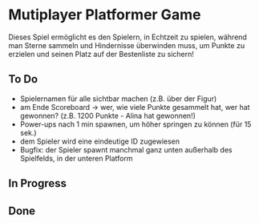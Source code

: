 # Mutiplayer Platformer Game
Dieses Spiel ermöglicht es den Spielern, in Echtzeit zu spielen, während man Sterne sammeln und Hindernisse überwinden muss, um Punkte zu erzielen und seinen Platz auf der Bestenliste zu sichern!

## To Do
- Spielernamen für alle sichtbar machen (z.B. über der Figur)
- am Ende Scoreboard -> wer, wie viele Punkte gesammelt hat, wer hat gewonnen? (z.B. 1200 Punkte - Alina hat gewonnen!)
- Power-ups nach 1 min spawnen, um höher springen zu können (für 15 sek.)
- dem Spieler wird eine eindeutige ID zugewiesen
- Bugfix: der Spieler spawnt manchmal ganz unten außerhalb des Spielfelds, in der unteren Platform

## In Progress

## Done